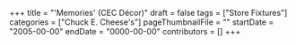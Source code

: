 +++
title = "'Memories' (CEC Décor)"
draft = false
tags = ["Store Fixtures"]
categories = ["Chuck E. Cheese's"]
pageThumbnailFile = ""
startDate = "2005-00-00"
endDate = "0000-00-00"
contributors = []
+++
